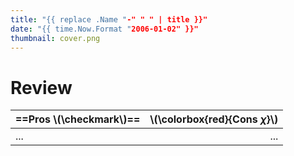 ```yaml
---
title: "{{ replace .Name "-" " " | title }}"
date: "{{ time.Now.Format "2006-01-02" }}"
thumbnail: cover.png
---
```


# Review

| ==Pros \\(\checkmark\\)== | \\(\colorbox{red}{Cons $\chi$}\\) |
| :------------------------ | --------------------------------: |
| ...                       |                               ... |
